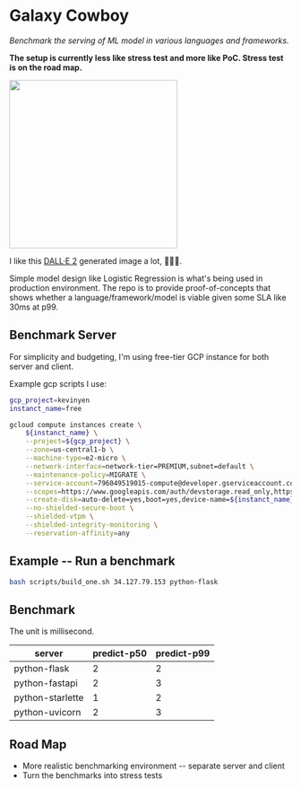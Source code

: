 # Galaxy Cowboy

*Benchmark the serving of ML model in various languages and frameworks.*

**The setup is currently less like stress test and more like PoC. Stress test is on the road map.**

<img src="https://cdn.openai.com/dall-e-2/demos/text2im/astronaut/horse/photo/0.jpg" width="300">

I like this [DALL·E 2](https://openai.com/dall-e-2/) generated image a lot, 🧑‍🚀🐎.

Simple model design like Logistic Regression is what's being used in production environment.
The repo is to provide proof-of-concepts that shows whether a language/framework/model is viable given some SLA like 30ms at p99.

## Benchmark Server

For simplicity and budgeting, I'm using free-tier GCP instance for both server and client.

Example gcp scripts I use:

```bash
gcp_project=kevinyen
instanct_name=free

gcloud compute instances create \
    ${instanct_name} \
    --project=${gcp_project} \
    --zone=us-central1-b \
    --machine-type=e2-micro \
    --network-interface=network-tier=PREMIUM,subnet=default \
    --maintenance-policy=MIGRATE \
    --service-account=796049519015-compute@developer.gserviceaccount.com \
    --scopes=https://www.googleapis.com/auth/devstorage.read_only,https://www.googleapis.com/auth/logging.write,https://www.googleapis.com/auth/monitoring.write,https://www.googleapis.com/auth/servicecontrol,https://www.googleapis.com/auth/service.management.readonly,https://www.googleapis.com/auth/trace.append \
    --create-disk=auto-delete=yes,boot=yes,device-name=${instanct_name},image=projects/debian-cloud/global/images/debian-10-buster-v20220406,mode=rw,size=30,type=projects/${gcp_project}/zones/us-central1-b/diskTypes/pd-balanced \
    --no-shielded-secure-boot \
    --shielded-vtpm \
    --shielded-integrity-monitoring \
    --reservation-affinity=any
```

## Example -- Run a benchmark

```bash
bash scripts/build_one.sh 34.127.79.153 python-flask
```

## Benchmark

The unit is millisecond.

| server           | predict-p50 | predict-p99 |
| ---------------- | ----------- | ----------- |
| python-flask     | 2           | 2           |
| python-fastapi   | 2           | 3           |
| python-starlette | 1           | 2           |
| python-uvicorn   | 2           | 3           |

## Road Map

* More realistic benchmarking environment -- separate server and client
* Turn the benchmarks into stress tests